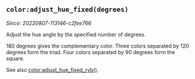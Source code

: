 ## `color:adjust_hue_fixed(degrees)`

*Since: 20220807-113146-c2fee766*

Adjust the hue angle by the specified number of degrees.

180 degrees gives the complementary color.
Three colors separated by 120 degrees form the triad.
Four colors separated by 90 degrees form the square.

See also [color:adjust_hue_fixed_ryb()](adjust_hue_fixed_ryb.md).
